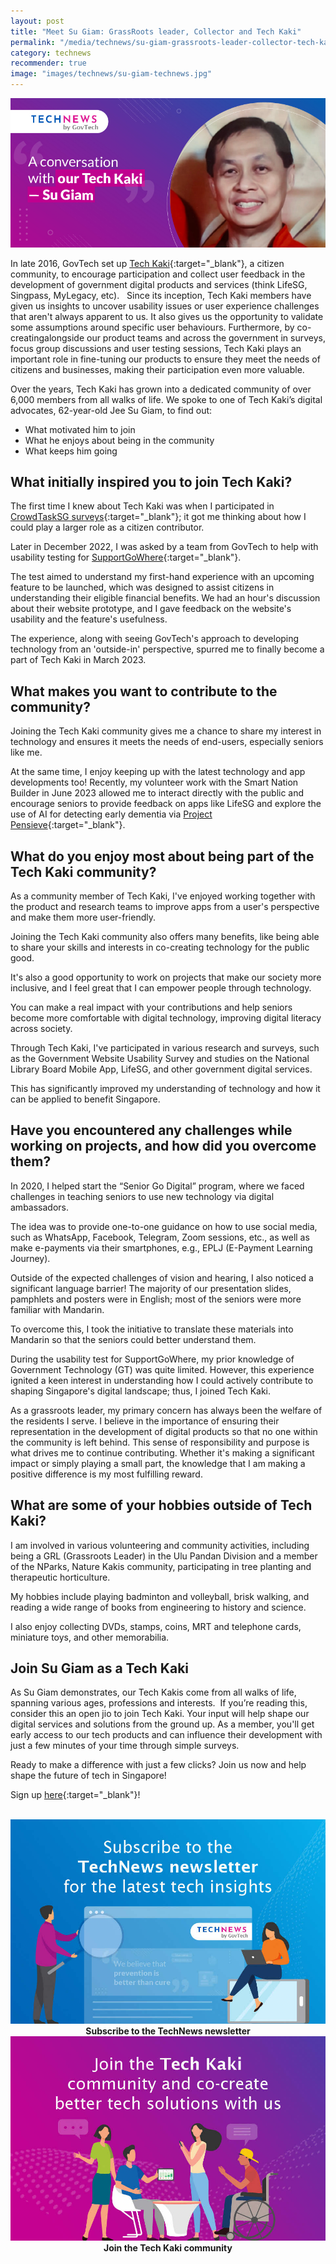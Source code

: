 ```yaml
---
layout: post
title: "Meet Su Giam: GrassRoots leader, Collector and Tech Kaki"
permalink: "/media/technews/su-giam-grassroots-leader-collector-tech-kaki"
category: technews
recommender: true
image: "images/technews/su-giam-technews.jpg"
---
```


![Meet Su Giam: GrassRoots Leader, Collector and Tech Kaki](/images/technews/su-giam-technews.jpg)

In late 2016, GovTech set up [Tech Kaki](https://www.tech.gov.sg/products-and-services/tech-kaki-community/){:target="_blank"}, a citizen community,​​ ​to encourage participation and collect user feedback in the development of government digital products and services (think LifeSG, Singpass, MyLegacy, etc).
 
Since its inception, Tech Kaki members have given us insights to uncover usability issues or user experience challenges that aren't always apparent to us. It also gives us the opportunity to validate some assumptions around specific user behaviours. Furthermore, by co-creating ​alongside our product teams and across the government in surveys, focus group discussions and user testing sessions, Tech Kaki plays an important role in fine-tuning our products to ensure they meet the needs of citizens and businesses, making their participation even more valuable.
 
Over the years, Tech Kaki has grown into a dedicated community of over 6,000 members from all walks of life. We spoke to one of Tech Kaki’s digital advocates, 62-year-old Jee Su Giam, to find out:

- What motivated him to join
- What he enjoys about being in the community
- What keeps him going
 
## What initially inspired you to join Tech Kaki?

The first time I knew about Tech Kaki was when I participated in [CrowdTaskSG surveys](https://www.tech.gov.sg/products-and-services/crowdtasksg/){:target="_blank"}; it got me thinking about how I could play a larger role as a citizen contributor.
 
Later in December 2022, I was asked by a team from GovTech to help with usability ​​testing for [SupportGoWhere](https://supportgowhere.life.gov.sg/){:target="_blank"}.

The test aimed to understand my first-hand experience with an upcoming feature to be launched, which was designed to assist citizens in understanding their eligible financial benefits. We had an hour's discussion about their website prototype, and I gave feedback on the website's usability and the feature's usefulness.

The experience, along with seeing GovTech's approach to developing technology from an 'outside-in' perspective, spurred me to finally become a part of Tech Kaki in March 2023.

## What makes you want to contribute to the community?

Joining the Tech Kaki community gives me a chance to share my interest in technology and ensures it meets the needs of end-users, especially seniors like me.

At the same time, I enjoy keeping up with the latest technology and app developments too! Recently, my volunteer work with the Smart Nation Builder in June 2023 allowed me to interact directly with the public and encourage seniors to provide feedback on apps like LifeSG and explore the use of AI for detecting early dementia via [Project Pensieve](https://www.smartnation.gov.sg/initiatives/health/project-pensieve/){:target="_blank"}.

## What do you enjoy most about being part of the Tech Kaki community?

As a community member of Tech Kaki, I've enjoyed working together with the product and research teams to improve apps from a user's perspective and make them more user-friendly. 

Joining the Tech Kaki community also offers many benefits, like being able to share your skills and interests in co-creating technology for the public good. 

It's also a good opportunity to work on projects that make our society more inclusive, and I feel great that I can empower people through technology. 

You can make a real impact with your contributions and help seniors become more comfortable with digital technology, improving digital literacy across society. 

Through Tech Kaki, I've participated in various research and surveys, such as the Government Website Usability Survey and studies on the National Library Board Mobile App, LifeSG, and other government digital services.  

This has significantly improved my understanding of technology and how it can be applied to benefit Singapore. 

## Have you encountered any challenges while working on projects, and how did you overcome them?
 
In 2020, I helped start the “Senior Go Digital” program, where we faced challenges in teaching seniors to use new technology via digital ambassadors. 

The idea was to provide one-to-one guidance on how to use social media, such as WhatsApp, Facebook, Telegram, Zoom sessions, etc., as well as make e-payments via their smartphones, e.g., EPLJ (E-Payment Learning Journey).
 
Outside of the expected challenges of vision and hearing, I also noticed a significant language barrier! The majority of our presentation slides, pamphlets and posters were in English; most of the seniors were more familiar with Mandarin.

To overcome this, I took the initiative to translate these materials into Mandarin so that the seniors could better understand them.

During the usability test for SupportGoWhere, my prior knowledge of Government Technology (GT) was quite limited. However, this experience ignited a keen interest in understanding how I could actively contribute to shaping Singapore's digital landscape; thus, I joined Tech Kaki.

As a grassroots leader, my primary concern has always been the welfare of the residents I serve. I believe in the importance of ensuring their representation in the development of digital products so that no one within the community is left behind. This sense of responsibility and purpose is what drives me to continue contributing. Whether it's making a significant impact or simply playing a small part, the knowledge that I am making a positive difference is my most fulfilling reward.
 
## What are some of your hobbies outside of Tech Kaki? 

I am involved in various volunteering and community activities, including being a GRL (Grassroots Leader) in the Ulu Pandan Division and a member of the NParks, Nature Kakis community, participating in tree planting and therapeutic horticulture.  

My hobbies include playing badminton and volleyball, brisk walking, and reading a wide range of books from engineering to history and science. 
 
I also enjoy collecting DVDs, stamps, coins, MRT and telephone cards, miniature toys, and other memorabilia. 

## Join Su Giam as a Tech Kaki 

As Su Giam demonstrates, our Tech Kakis come from all walks of life, spanning various ages, professions and interests. 
If you’re reading this, consider this an open jio to join Tech Kaki. Your input will help shape our digital services and solutions from the ground up. As a member, you'll get early access to our tech products and can influence their development with just a few minutes of your time through simple surveys.

Ready to make a difference with just a few clicks? Join us now and help shape the future of tech in Singapore!

Sign up [here](https://www.tech.gov.sg/get-involved/tech-kaki-newsletter){:target="_blank"}!




<br>

<div class="row">
  <div class="col" style="text-align: center">
    <a href="https://go.gov.sg/tnblog-to-tnsub" target="_blank">	 	    
      <img src="/images/technews/TN_footer.png" alt="Subscribe to the TechNews newsletter" /></a>
    <figcaption><b>Subscribe to the TechNews newsletter</b></figcaption>
  </div>

  <div class="col" style="text-align: center">
    <a href="https://go.gov.sg/tnblog-to-tkcommunity" target="_blank">		  
      <img src="/images/technews/TK_footer.png" alt="Join the Tech Kaki community" /></a>
    <figcaption><b>Join the Tech Kaki community</b></figcaption>
  </div>

